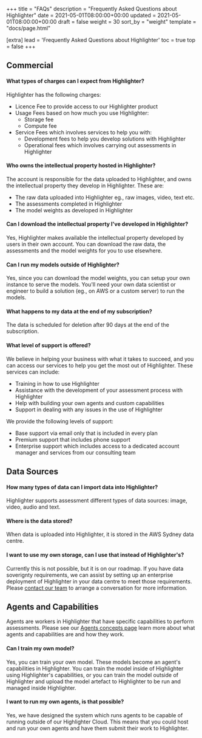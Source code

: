 +++
title = "FAQs"
description = "Frequently Asked Questions about Highlighter"
date = 2021-05-01T08:00:00+00:00
updated = 2021-05-01T08:00:00+00:00
draft = false
weight = 30
sort_by = "weight"
template = "docs/page.html"

[extra]
lead = 'Frequently Asked Questions about Highlighter'
toc = true
top = false
+++

## Commercial

#### What types of charges can I expect from Highlighter?

Highlighter has the following charges:

* Licence Fee to provide access to our Highlighter product
* Usage Fees based on how much you use Highlighter:
  * Storage fee
  * Compute fee
* Service Fees which involves services to help you with:
  * Development fees to help you develop solutions with Highlighter
  * Operational fees which involves carrying out assessments in Highlighter

#### Who owns the intellectual property hosted in Highlighter?

The account is responsible for the data uploaded to Highlighter, and owns the intellectual property they develop in Highlighter. These are:
  * The raw data uploaded into Highlighter eg., raw images, video, text etc.
  * The assessments completed in Highlighter
  * The model weights as developed in Highlighter

#### Can I download the intellectual property I've developed in Highlighter?

Yes, Highlighter makes available the intellectual property developed by users in their own account. You can download the raw data, the assessments and the model weights for you to use elsewhere.

#### Can I run my models outside of Highlighter?

Yes, since you can download the model weights, you can setup your own instance to serve the models. You'll need your own data scientist or engineer to build a solution (eg., on AWS or a custom server) to run the models.

#### What happens to my data at the end of my subscription?

The data is scheduled for deletion after 90 days at the end of the subscription.

#### What level of support is offered?

We believe in helping your business with what it takes to succeed, and you can access our services to help you get the most out of Highlighter. These services can include:
* Training in how to use Highlighter
* Assistance with the development of your assessment process with Highlighter
* Help with building your own agents and custom capabilities
* Support in dealing with any issues in the use of Highlighter

We provide the following levels of support:

* Base support via email only that is included in every plan
* Premium support that includes phone support
* Enterprise support which includes access to a dedicated account manager and services from our consulting team

## Data Sources

#### How many types of data can I import data into Highlighter?

Highlighter supports assessment different types of data sources: image, video, audio and text.

#### Where is the data stored?

When data is uploaded into Highlighter, it is stored in the AWS Sydney data centre.

#### I want to use my own storage, can I use that instead of Highlighter's?

Currently this is not possible, but it is on our roadmap. If you have data soverignty requirements, we can assist by setting up an enterprise deployment of Highlighter in your data centre to meet those requirements. Please [contact our team](mailto:support@highlighter.ai) to arrange a conversation for more information.

## Agents and Capabilities

Agents are workers in Highlighter that have specific capabilities to perform assessments. Please see our [Agents concepts page](../concepts/agents/) learn more about what agents and capabilities are and how they work.

#### Can I train my own model?

Yes, you can train your own model. These models become an agent's capabilities in Highlighter. You can train the model inside of Highlighter using Highlighter's capabilities, or you can train the model outside of Highlighter and upload the model artefact to Highlighter to be run and managed inside Highlighter.

#### I want to run my own agents, is that possible?

Yes, we have designed the system which runs agents to be capable of running outside of our Highlighter Cloud. This means that you could host and run your own agents and have them submit their work to Highlighter.
